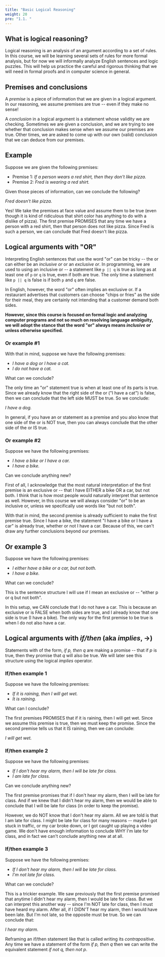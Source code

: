 ```yaml
---
title: "Basic Logical Reasoning"
weight: 20
pre: "1.1. "
---
```


## What is logical reasoning?

Logical reasoning is an analysis of an argument according to a set of rules. In this course, we will be learning several sets of rules for more formal analysis, but for now we will informally analyze English sentences and logic puzzles. This will help us practice the careful and rigorous thinking that we will need in formal proofs and in computer science in general.

## Premises and conclusions

A *premise* is a piece of information that we are given in a logical argument. In our reasoning, we assume premises are true -- even if they make no sense!

A *conclusion* in a logical argument is a statement whose validity we are checking. Sometimes we are given a conclusion, and we are trying to see whether that conclusion makes sense when we assume our premises are true. Other times, we are asked to come up with our own (valid) conclusion that we can deduce from our premises. 

## Example

Suppose we are given the following premises:

- Premise 1: *If a person wears a red shirt, then they don't like pizza.*
- Premise 2: *Fred is wearing a red shirt.*

Given those pieces of information, can we conclude the following?

*Fred doesn't like pizza.*


Yes! We take the premises at face value and assume them to be true (even though it is kind of ridiculous that shirt color has anything to do with a dislike of pizza). The first premise PROMISES that any time we have a person with a red shirt, then that person does not like pizza. Since Fred is such a person, we can conclude that Fred doesn't like pizza.

## Logical arguments with "OR"

Interpreting English sentences that use the word "or" can be tricky -- the or can either be an *inclusive or* or an *exclusive or*. In programming, we are used to using an inclusive or -- a statement like `p || q` is true as long as at least one of `p` or `q` is true, even if both are true. The only time a statement like `p || q` is false is if both `p` and `q` are false.

In English, however, the word "or" often implies an exclusive or. If a restaurant advertises that customers can choose "chips or fries" as the side for their meal, they are certainly not intending that a customer demand both sides. 

<b>However, since this course is focused on formal logic and analyzing computer programs and not so much on resolving language ambiguity, we will adopt the stance that the word "or" always means *inclusive or* unless otherwise specified.</b>

### Or example #1

With that in mind, suppose we have the following premises:

- *I have a dog or I have a cat.*
- *I do not have a cat.*

What can we conclude? 

The only time an "or" statement true is when at least one of its parts is true. Since we already know that the right side of the or ("I have a cat") is false, then we can conclude that the left side MUST be true. So we conclude:

*I have a dog.*

In general, if you have an or statement as a premise and you also know that one side of the or is NOT true, then you can always conclude that the other side of the or IS true.

### Or example #2

Suppose we have the following premises:

- *I have a bike or I have a car.*
- *I have a bike.*

Can we conclude anything new?

First of all, I acknowledge that the most natural interpretation of the first premise is an exclusive or -- that I have EITHER a bike OR a car, but not both. I think that is how most people would naturally interpret that sentence as well. However, in this course we will always consider "or" to be an inclusive or, unless we specifically use words like "but not both".

With that in mind, the second premise is already sufficient to make the first premise true. Since I have a bike, the statement "I have a bike or I have a car" is already true, whether or not I have a car. Because of this, we can't draw any further conclusions beyond our premises.

## Or example 3

Suppose we have the following premises:

- *I either have a bike or a car, but not both.*
- *I have a bike.*

What can we conclude?

This is the sentence structure I will use if I mean an exclusive or -- "either p or q but not both".

In this setup, we CAN conclude that I do not have a car. This is because an exclusive or is FALSE when both sides are true, and I already know that one side is true (I have a bike). The only way for the first premise to be true is when I do not also have a car.

## Logical arguments with *if/then* (aka *implies*, →)

Statements with of the form, *if p, then q* are making a promise -- that if *p* is true, then they promise that *q* will also be true. We will later see this structure using the logical *implies* operator.

### If/then example 1

Suppose we have the following premises:

- *If it is raining, then I will get wet.*
- *It is raining.*

What can I conclude?

The first premises PROMISES that if it is raining, then I will get wet. Since we assume this premise is true, then we must keep the promise. Since the second premise tells us that it IS raining, then we can conclude:

*I will get wet.*

### If/then example 2

Suppose we have the following premises:

- *If I don't hear my alarm, then I will be late for class.*
- *I am late for class.*

Can we conclude anything new?

The first premise promises that if I don't hear my alarm, then I will be late for class. And if we knew that I didn't hear my alarm, then we would be able to conclude that I will be late for class (in order to keep the promise).

However, we do NOT know that I don't hear my alarm. All we are told is that I am late for class. I might be late for class for many reasons -- maybe I got stuck in traffic, or my car broke down, or I got caught up playing a video game. We don't have enough information to conclude WHY I'm late for class, and in fact we can't conclude anything new at at all.

### If/then example 3

Suppose we have the following premises:

- *If I don't hear my alarm, then I will be late for class.*
- *I'm not late for class.*

What can we conclude?

This is a trickier example. We saw previously that the first premise promised that anytime I didn't hear my alarm, then I would be late for class. But we can interpret this another way -- since I'm NOT late for class, then I must have heard my alarm. After all, if I DIDN'T hear my alarm, then I would have been late. But I'm not late, so the opposite must be true. So we can conclude that:

*I hear my alarm.*

Reframing an if/then statement like that is called writing its *contrapositive*. Any time we have a statement of the form *if p, then q* then we can write the equivalent statement *if not q, then not p*.
